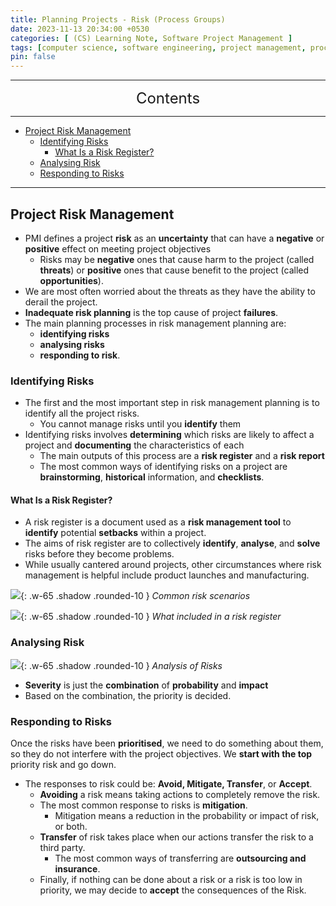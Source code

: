 ```yaml
---
title: Planning Projects - Risk (Process Groups)
date: 2023-11-13 20:34:00 +0530
categories: [ (CS) Learning Note, Software Project Management ]
tags: [computer science, software engineering, project management, process groups]
pin: false
---
```


---
<center><font size='5'> Contents </font></center>

---

<!-- TOC -->
  * [Project Risk Management](#project-risk-management)
    * [Identifying Risks](#identifying-risks)
      * [What Is a Risk Register?](#what-is-a-risk-register)
    * [Analysing Risk](#analysing-risk)
    * [Responding to Risks](#responding-to-risks)
<!-- TOC -->

---

## Project Risk Management

- PMI defines a project **risk** as an **uncertainty** that can have a **negative** or **positive** effect on meeting project objectives
  - Risks may be **negative** ones that cause harm to the project (called **threats**) or **positive** ones that cause benefit to the project (called **opportunities**).
- We are most often worried about the threats as they have the ability to derail the project.
- **Inadequate risk planning** is the top cause of project **failures**.
- The main planning processes in risk management planning are:
  - **identifying risks**
  - **analysing risks**
  - **responding to risk**. 

### Identifying Risks

- The first and the most important step in risk management planning is to identify all the project risks.
  - You cannot manage risks until you **identify** them
- Identifying risks involves **determining** which risks are likely to affect a project and **documenting** the characteristics of each
  - The main outputs of this process are a **risk register** and a **risk report**
  - The most common ways of identifying risks on a project are **brainstorming**, **historical** information, and **checklists**.

#### What Is a Risk Register?

- A risk register is a document used as a **risk management tool** to **identify** potential **setbacks** within a project.
- The aims of risk register are to collectively **identify**, **analyse**, and **solve** risks before they become problems.
- While usually cantered around projects, other circumstances where risk management is helpful include product launches and manufacturing.

![](https://i.postimg.cc/ZKFq0Wh6/ppr.png){: .w-65 .shadow .rounded-10 }
_Common risk scenarios_

![](https://i.postimg.cc/9FtGVX8n/ppri2.png){: .w-65 .shadow .rounded-10 }
_What included in a risk register_

### Analysing Risk

![](https://i.postimg.cc/Mp73C8V6/ppri3.png){: .w-65 .shadow .rounded-10 }
_Analysis of Risks_

- **Severity** is just the **combination** of **probability** and **impact**
- Based on the combination, the priority is decided.

### Responding to Risks

Once the risks have been **prioritised**, we need to do something about them, so they do not interfere with the project objectives. We **start with the top** priority risk and go down.
- The responses to risk could be: **Avoid, Mitigate, Transfer**, or **Accept**.
  - **Avoiding** a risk means taking actions to completely remove the risk.
  - The most common response to risks is **mitigation**.
    - Mitigation means a reduction in the probability or impact of risk, or both.
  - **Transfer** of risk takes place when our actions transfer the risk to a third party.
    - The most common ways of transferring are **outsourcing and insurance**.
  - Finally, if nothing can be done about a risk or a risk is too low in priority, we may decide to **accept** the consequences of the Risk.

